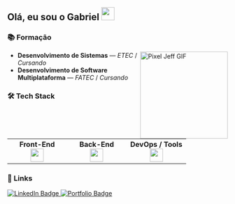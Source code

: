 ## Olá, eu sou o Gabriel <img src="https://media.giphy.com/media/hvRJCLFzcasrR4ia7z/giphy.gif" width="30">


### 📚 Formação

<p align="left">
  <img 
    src="https://mir-s3-cdn-cf.behance.net/project_modules/1400_opt_1/dece5f124024167.60fb03546918b.gif" 
    alt="Pixel Jeff GIF" 
    height="200px" 
    align="right"
  />

  - **Desenvolvimento de Sistemas** — *ETEC* / *Cursando*  
  - **Desenvolvimento de Software Multiplataforma** — *FATEC* / *Cursando*
</p>

### 🛠 Tech Stack

<table>
  <tr>
    <td align="center" width="33%">
      <strong>Front-End</strong><br/>
      <img height="30px" src="https://skills.syvixor.com/api/icons?i=nextjs,react,vite,tailwindcss"/>
    </td>
    <td align="center" width="33%">
      <strong>Back-End</strong><br/>
      <img height="30px" src="https://skills.syvixor.com/api/icons?i=go,ts,js,java"/>
    </td>
    <td align="center" width="33%">
      <strong>DevOps / Tools</strong><br/>
      <img height="30px" src="https://skills.syvixor.com/api/icons?i=docker,linux,vscode"/>
    </td>
  </tr>
</table>



### 🔗 Links

<p>
  <a href="https://www.linkedin.com/in/gabriel-devfullstack/" target="_blank">
    <img 
      src="https://img.shields.io/badge/LinkedIn-0A66C2?style=for-the-badge&logo=linkedin&logoColor=white" 
      alt="LinkedIn Badge"
    />
  </a>
  <a href="https://portfoliogabriellima.vercel.app/" target="_blank">
    <img 
      src="https://img.shields.io/badge/Portfolio-000000?style=for-the-badge&logo=About.me&logoColor=white" 
      alt="Portfolio Badge"
    />
  </a>
</p>

